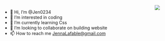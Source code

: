 <img align="right" src="https://api.visitorbadge.io/api/visitors?path=Jen0234%2FREAME.md&label=VISITORS&labelColor=%237e395a&countColor=%23fd7ca4&style=flat-square&labelStyle=upper" />

- 👋 Hi, I’m @Jen0234
- 👀 I’m interested in coding 
- 🌱 I’m currently learning Css
- 💞️ I’m looking to collaborate on building website
- 📫 How to reach me JennaLafable@gmail.com

<!---
Jen0234/Jen0234 is a ✨ special ✨ repository because its `README.md` (this file) appears on your GitHub profile.
You can click the Preview link to take a look at your changes.
--->
